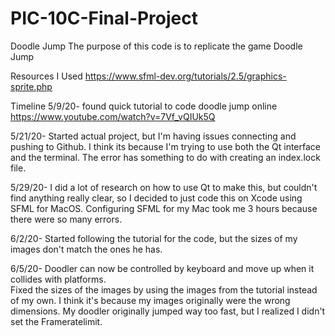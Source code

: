 # PIC-10C-Final-Project

Doodle Jump
The purpose of this code is to replicate the game Doodle Jump

Resources I Used
    https://www.sfml-dev.org/tutorials/2.5/graphics-sprite.php

Timeline
5/9/20- found quick tutorial to code doodle jump online
    https://www.youtube.com/watch?v=7Vf_vQIUk5Q
    
5/21/20- Started actual project, but I'm having issues connecting and pushing to Github. I think its because I'm trying to use both the Qt interface and the terminal. The error has something to do with creating an index.lock file.

5/29/20- I did a lot of research on how to use Qt to make this, but couldn't find anything really clear, so I decided to just code this on Xcode using SFML for MacOS.
    Configuring SFML for my Mac took me 3 hours because there were so many errors.
    
6/2/20- Started following the tutorial for the code, but the sizes of my images don't match the ones he has.

6/5/20- Doodler can now be controlled by keyboard and move up when it collides with platforms.
<br>        Fixed the sizes of the images by using the images from the tutorial instead of my own. I think it's because my images originally were the wrong dimensions. My doodler originally jumped way too fast, but I realized I didn't set the Frameratelimit.
  
